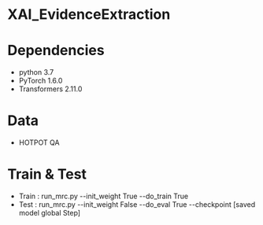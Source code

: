 # XAI_EvidenceExtraction


# Dependencies
* python 3.7
* PyTorch 1.6.0
* Transformers 2.11.0

# Data
* HOTPOT QA

# Train & Test
* Train : run_mrc.py --init_weight True --do_train True
* Test : run_mrc.py --init_weight False --do_eval True --checkpoint [saved model global Step]


